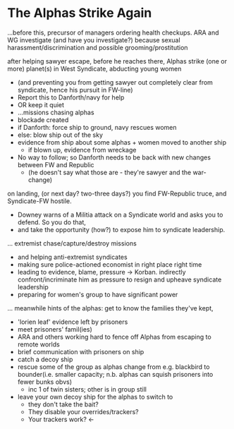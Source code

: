 # The Alphas Strike Again

...before this, precursor of managers ordering health checkups. ARA and WG investigate (and have you investigate?) because sexual harassment/discrimination and possible grooming/prostitution

after helping sawyer escape, before he reaches there, Alphas strike (one or more) planet(s) in West Syndicate, abducting young women

- (and preventing you from getting sawyer out completely clear from syndicate, hence his pursuit in FW-line)
- Report this to Danforth/navy for help
- OR keep it quiet
- ...missions chasing alphas
- blockade created
- if Danforth: force ship to ground, navy rescues women
- else: blow ship out of the sky
- evidence from ship about some alphas + women moved to another ship
	+ if blown up, evidence from wreckage
- No way to follow; so Danforth needs to be back with new changes between FW and Republic
	+ (he doesn't say what those are - they're sawyer and the war-change)


on landing, (or next day? two-three days?) you find FW-Republic truce, and Syndicate-FW hostile.

- Downey warns of a Militia attack on a Syndicate world and asks you to defend. So you do that,
- and take the opportunity (how?) to expose him to syndicate leadership.

... extremist chase/capture/destroy missions

- and helping anti-extremist syndicates
- making sure police-actioned economist in right place right time
- leading to evidence, blame, pressure -> Korban. indirectly confront/incriminate him as pressure to resign and upheave syndicate leadership
- preparing for women's group to have significant power

... meanwhile hints of the alphas: get to know the families they've kept, 

- 'lorien leaf' evidence left by prisoners
- meet prisoners' famil(ies)
- ARA and others working hard to fence off Alphas from escaping to remote worlds
- brief communication with prisoners on ship
- catch a decoy ship
- rescue some of the group as alphas change from e.g. blackbird to bounder(i.e. smaller capacity; n.b. alphas can squish prisoners into fewer bunks obvs)
	+ inc 1 of twin sisters; other is in group still 
- leave your own decoy ship for the alphas to switch to
	+ they don't take the bait?
	+ They disable your overrides/trackers?
	+ Your trackers work? <-
